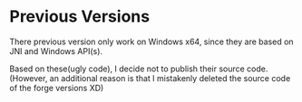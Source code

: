 # Previous Versions

There previous version only work on Windows x64, since they are based on JNI and Windows API(s).

Based on these(ugly code), I decide not to publish their source code. (However, an additional reason is that I mistakenly deleted the source code of the forge versions XD)